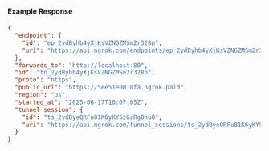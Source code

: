 <!-- Code generated for API Clients. DO NOT EDIT. -->

#### Example Response

```json
{
  "endpoint": {
    "id": "ep_2ydByhb4yXjKsVZNGZMSm2r328p",
    "uri": "https://api.ngrok.com/endpoints/ep_2ydByhb4yXjKsVZNGZMSm2r328p"
  },
  "forwards_to": "http://localhost:80",
  "id": "tn_2ydByhb4yXjKsVZNGZMSm2r328p",
  "proto": "https",
  "public_url": "https://5ee51e0010fa.ngrok.paid",
  "region": "us",
  "started_at": "2025-06-17T10:07:05Z",
  "tunnel_session": {
    "id": "ts_2ydByeQRFu81K6yKY5zGzRg0huO",
    "uri": "https://api.ngrok.com/tunnel_sessions/ts_2ydByeQRFu81K6yKY5zGzRg0huO"
  }
}
```
